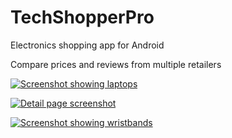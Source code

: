 # TechShopperPro

Electronics shopping app for Android

Compare prices and reviews from multiple retailers


[![Screenshot showing laptops](https://raw.githubusercontent.com/dan-silver/TechShopperPro/master/screenshots/screenshot_laptops_small.png)](https://raw.githubusercontent.com/dan-silver/TechShopperPro/master/screenshots/screenshot_laptops_original.png)


[![Detail page screenshot](https://raw.githubusercontent.com/dan-silver/TechShopperPro/master/screenshots/screenshot_detail_small.png)](https://raw.githubusercontent.com/dan-silver/TechShopperPro/master/screenshots/screenshot_detail.png)


[![Screenshot showing wristbands](https://raw.githubusercontent.com/dan-silver/TechShopperPro/master/screenshots/screenshot_wristbands_small.png)](https://raw.githubusercontent.com/dan-silver/TechShopperPro/master/screenshots/screenshot_wristbands_original.png)
